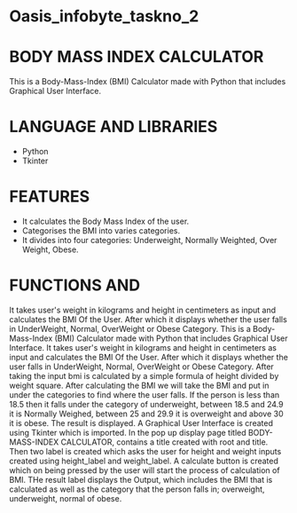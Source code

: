 # Oasis_infobyte_taskno_2
# BODY MASS INDEX CALCULATOR

This is a Body-Mass-Index (BMI) Calculator made with Python that includes Graphical User Interface. 

# LANGUAGE AND LIBRARIES

- Python
- Tkinter

# FEATURES

- It calculates the Body Mass Index of the user.
- Categorises the BMI into varies categories.
- It divides into four categories: Underweight, Normally Weighted, Over Weight, Obese.

# FUNCTIONS AND 
It takes user's weight in kilograms and height in centimeters as input and calculates the BMI Of the User.
After which it displays whether the user falls in UnderWeight, Normal, OverWeight or Obese Category.
This is a Body-Mass-Index (BMI) Calculator made with Python that includes Graphical User Interface. 
It takes user's weight in kilograms and height in centimeters as input and calculates the BMI Of the User.
After which it displays whether the user falls in UnderWeight, Normal, OverWeight or Obese Category.
After taking the input bmi is calculated by a simple formula of height divided by weight square.
After calculating the BMI we will take the BMI and put in under the categories to find where the user falls.
If the person is less than 18.5 then it falls under the category of underweight, between 18.5 and 24.9 it is Normally Weighed, between 25 and 29.9 it is overweight and above 30 it is obese.
The result is displayed.
A Graphical User Interface is created using Tkinter which is imported.
In the pop up display page titled BODY-MASS-INDEX CALCULATOR, contains a title created with root and title.
Then two label is created which asks the user for height and weight inputs created using height_label and weight_label.
A calculate button is created which on being pressed by the user will start the process of calculation of BMI.
THe result label displays the Output, which includes the BMI that is calculated as well as the category that the person falls in; overweight, underweight, normal of obese.
